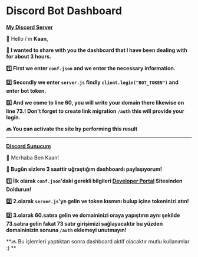 # Discord Bot Dashboard
[**My Discord Server**](https://discord.gg/ZEeZ7pZCvJ)

👋 Hello i'm **Kaan**,

**🌹 I wanted to share with you the dashboard that I have been dealing with for about 3 hours.**

**1️⃣ First we enter `conf.json` and we enter the necessary information.**

**2️⃣ Secondly we enter `server.js` findly `client.login("BOT_TOKEN")` and enter bot token.**

**3️⃣ And we come to line 60, you will write your domain there likewise on line 73.! Don't forget to create link migration `/auth` this will provide your login.**

**🔜 You can activate the site by performing this result**

------------------------------------------------

[**Discord Sunucum**](https://discord.gg/ZEeZ7pZCvJ)

👋 Merhaba Ben Kaan!

**🌹 Bugün sizlere 3 saattir uğraştığım dashboardı paylaşıyorum!**

**1️⃣ İlk olarak `conf.json`'daki gerekli bilgileri [Developer Portal](https://discord.com/developers/applications) Sitesinden Doldurun!**

**2️⃣ 2.olarak `server.js`'ye gelin ve token kısmını bulup içine tokeninizi atın!**

**3️⃣ 3.olarak 60.satıra gelin ve domaininizi oraya yapıştırın aynı şekilde 73.satıra gelin fakat 73 satır girişimizi sağlayacaktır bu yüzden domaininizin sonuna `/auth` eklemeyi unutmayın!**

**🔜 Bu işlemleri yaptıktan sonra dashboard aktif olacaktır mutlu kullanımlar :) **




